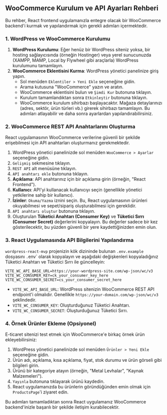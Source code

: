 ## WooCommerce Kurulum ve API Ayarları Rehberi

Bu rehber, React frontend uygulamanızla entegre olacak bir WooCommerce backend'i kurmak ve yapılandırmak için gerekli adımları içermektedir.

### 1. WordPress ve WooCommerce Kurulumu

1.  **WordPress Kurulumu**: Eğer henüz bir WordPress siteniz yoksa, bir hosting sağlayıcısında (örneğin Hostinger) veya yerel sunucunuzda (XAMPP, MAMP, Local by Flywheel gibi araçlarla) WordPress kurulumunu tamamlayın.
2.  **WooCommerce Eklentisini Kurma**: WordPress yönetici panelinize giriş yapın.
    *   Sol menüden `Eklentiler > Yeni Ekle` seçeneğine gidin.
    *   Arama kutusuna "WooCommerce" yazın ve aratın.
    *   WooCommerce eklentisini bulun ve `Şimdi Kur` butonuna tıklayın.
    *   Kurulum tamamlandıktan sonra `Etkinleştir` butonuna tıklayın.
    *   WooCommerce kurulum sihirbazı başlayacaktır. Mağaza detaylarınızı (adres, sektör, ürün türleri vb.) girerek sihirbazı tamamlayın. Bu adımları atlayabilir ve daha sonra ayarlardan yapılandırabilirsiniz.

### 2. WooCommerce REST API Anahtarlarını Oluşturma

React uygulamasının WooCommerce verilerine güvenli bir şekilde erişebilmesi için API anahtarları oluşturmanız gerekmektedir.

1.  WordPress yönetici panelinizde sol menüden `WooCommerce > Ayarlar` seçeneğine gidin.
2.  `Gelişmiş` sekmesine tıklayın.
3.  `REST API` alt menüsüne tıklayın.
4.  `API anahtarı ekle` butonuna tıklayın.
5.  **Açıklama**: API anahtarınız için bir açıklama girin (örneğin, "React Frontend").
6.  **Kullanıcı**: API'yi kullanacak kullanıcıyı seçin (genellikle yönetici yetkilerine sahip bir kullanıcı).
7.  **İzinler**: `Okuma/Yazma` iznini seçin. Bu, React uygulamasının ürünleri okuyabilmesi ve sepet/sipariş oluşturabilmesi için gereklidir.
8.  `API anahtarı oluştur` butonuna tıklayın.
9.  Oluşturulan **Tüketici Anahtarı (Consumer Key)** ve **Tüketici Sırrı (Consumer Secret)** değerlerini kopyalayın. Bu değerler sadece bir kez gösterilecektir, bu yüzden güvenli bir yere kaydettiğinizden emin olun.

### 3. React Uygulamasında API Bilgilerini Yapılandırma

`wordpress-react-mvp` projenizin kök dizininde bulunan `.env.example` dosyasını `.`env` olarak kopyalayın ve aşağıdaki değişkenleri kopyaladığınız Tüketici Anahtarı ve Tüketici Sırrı ile güncelleyin:

```dotenv
VITE_WC_API_BASE_URL=https://your-wordpress-site.com/wp-json/wc/v3
VITE_WC_CONSUMER_KEY=ck_your_consumer_key_here
VITE_WC_CONSUMER_SECRET=cs_your_consumer_secret_here
```

*   `VITE_WC_API_BASE_URL`: WordPress sitenizin WooCommerce REST API endpoint'i olmalıdır. Genellikle `https://your-domain.com/wp-json/wc/v3` şeklindedir.
*   `VITE_WC_CONSUMER_KEY`: Oluşturduğunuz Tüketici Anahtarı.
*   `VITE_WC_CONSUMER_SECRET`: Oluşturduğunuz Tüketici Sırrı.

### 4. Örnek Ürünler Ekleme (Opsiyonel)

E-ticaret sitenizi test etmek için WooCommerce'e birkaç örnek ürün ekleyebilirsiniz:

1.  WordPress yönetici panelinizde sol menüden `Ürünler > Yeni Ekle` seçeneğine gidin.
2.  Ürün adı, açıklama, kısa açıklama, fiyat, stok durumu ve ürün görseli gibi bilgileri girin.
3.  Ürünü bir kategoriye atayın (örneğin, "Metal Levhalar", "Kaynak Malzemeleri").
4.  `Yayınla` butonuna tıklayarak ürünü kaydedin.
5.  React uygulamanızda bu ürünlerin göründüğünden emin olmak için `ProductsPage`'i ziyaret edin.

Bu adımları tamamladıktan sonra React uygulamanız WooCommerce backend'inizle başarılı bir şekilde iletişim kurabilecektir.
